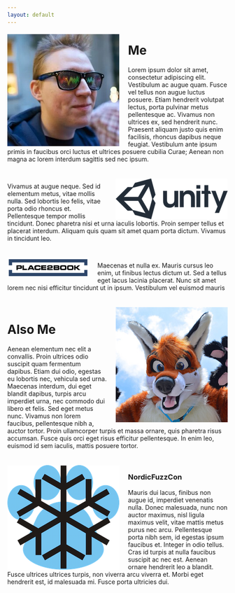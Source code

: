 ```yaml
---
layout: default
---
```

<img align="left" style="margin: 5px 20px 0 0;" alt="Me" src="/assets/profile.jpg">

# Me
Lorem ipsum dolor sit amet, consectetur adipiscing elit. Vestibulum ac augue quam. Fusce vel tellus non augue luctus posuere. Etiam hendrerit volutpat lectus, porta pulvinar metus pellentesque ac. Vivamus non ultrices ex, sed hendrerit nunc. Praesent aliquam justo quis enim facilisis, rhoncus dapibus neque feugiat. Vestibulum ante ipsum primis in faucibus orci luctus et ultrices posuere cubilia Curae; Aenean non magna ac lorem interdum sagittis sed nec ipsum.

<div style="clear: both;"></div>
<br>

<img align="right" style="margin: 5px 0 0 20px" alt="Unity" src="/assets/unity-logo.png">

Vivamus at augue neque. Sed id elementum metus, vitae mollis nulla. Sed lobortis leo felis, vitae porta odio rhoncus et. Pellentesque tempor mollis tincidunt. Donec pharetra nisi et urna iaculis lobortis. Proin semper tellus et placerat interdum. Aliquam quis quam sit amet quam porta dictum. Vivamus in tincidunt leo.

<div style="clear: both;"></div>
<br>

<img align="left" style="margin: 5px 20px 0 0;" alt="Place2Book" src="/assets/place2book.png">

Maecenas et nulla ex. Mauris cursus leo enim, ut finibus lectus dictum ut. Sed a tellus eget lacus lacinia placerat. Nunc sit amet lorem nec nisi efficitur tincidunt ut in ipsum. Vestibulum vel euismod mauris

<div style="clear: both;"></div>
<br>

<img align="right" style="margin: 5px 0 0 20px" alt="Fursuit" src="/assets/fursuit.jpg">

# Also Me
Aenean elementum nec elit a convallis. Proin ultrices odio suscipit quam fermentum dapibus. Etiam dui odio, egestas eu lobortis nec, vehicula sed urna. Maecenas interdum, dui eget blandit dapibus, turpis arcu imperdiet urna, nec commodo dui libero et felis. Sed eget metus nunc. Vivamus non lorem faucibus, pellentesque nibh a, auctor tortor. Proin ullamcorper turpis et massa ornare, quis pharetra risus accumsan. Fusce quis orci eget risus efficitur pellentesque. In enim leo, euismod id sem iaculis, mattis posuere tortor.

<div style="clear: both;"></div>
<br>

<img align="left" style="margin: 5px 20px 0 0;" alt="NordicFuzzCon" src="/assets/nfc.png">

### NordicFuzzCon
Mauris dui lacus, finibus non augue id, imperdiet venenatis nulla. Donec malesuada, nunc non auctor maximus, nisl ligula maximus velit, vitae mattis metus purus nec arcu. Pellentesque porta nibh sem, id egestas ipsum faucibus et. Integer in odio tellus. Cras id turpis at nulla faucibus suscipit ac nec est. Aenean ornare hendrerit leo a blandit. Fusce ultrices ultrices turpis, non viverra arcu viverra et. Morbi eget hendrerit est, id malesuada mi. Fusce porta ultricies dui.
